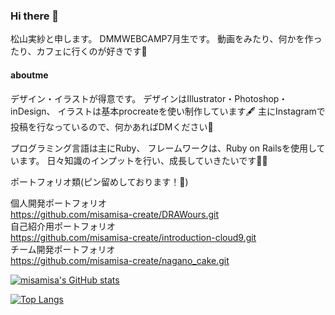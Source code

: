 ### Hi there 👋

松山実紗と申します。
DMMWEBCAMP7月生です。
動画をみたり、何かを作ったり、カフェに行くのが好きです💐

#### aboutme

デザイン・イラストが得意です。 
デザインはIllustrator・Photoshop・inDesign、 
イラストは基本procreateを使い制作しています🖋
主にInstagramで投稿を行なっているので、何かあればDMください🐶

プログラミング言語は主にRuby、 フレームワークは、Ruby on Railsを使用しています。
日々知識のインプットを行い、成長していきたいです👩‍💻

ポートフォリオ類(ピン留めしております！📌)

個人開発ポートフォリオ  
https://github.com/misamisa-create/DRAWours.git  
自己紹介用ポートフォリオ  
https://github.com/misamisa-create/introduction-cloud9.git  
チーム開発ポートフォリオ  
https://github.com/misamisa-create/nagano_cake.git  


[![misamisa's GitHub stats](https://github-readme-stats.vercel.app/api?username=misamisa-create&theme=vue-dark&show_icons=true)](https://github.com/misamisa-create/github-readme-stats)

[![Top Langs](https://github-readme-stats.vercel.app/api/top-langs/?username=misamisa-create&theme=vue-dark&show_icons=true&layout=compact)](https://github.com/misamisa-create/github-readme-stats)

